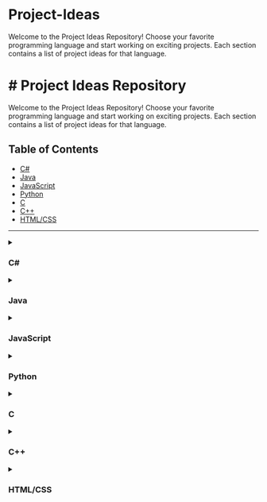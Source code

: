# Project-Ideas
Welcome to the Project Ideas Repository! Choose your favorite programming language and start working on exciting projects. Each section contains a list of project ideas for that language.
<!DOCTYPE html>
<html lang="en">
<head>
    <meta charset="UTF-8">
    <meta name="viewport" content="width=device-width, initial-scale=1.0">
    <title>Project Ideas Repository</title>
</head>
<body>

<h1># Project Ideas Repository</h1>
<p>Welcome to the Project Ideas Repository! Choose your favorite programming language and start working on exciting projects. Each section contains a list of project ideas for that language.</p>

<h2>Table of Contents</h2>
<ul>
    <li><a href="#csharp">C#</a></li>
    <li><a href="#java">Java</a></li>
    <li><a href="#javascript">JavaScript</a></li>
    <li><a href="#python">Python</a></li>
    <li><a href="#c">C</a></li>
    <li><a href="#cpp">C++</a></li>
    <li><a href="#htmlcss">HTML/CSS</a></li>
</ul>

<hr>

<!-- C# Section -->
<details id="csharp">
    <summary><h3>C#</h3></summary>
    <ul>
        <li>Project Idea 1</li>
        <li>Project Idea 2</li>
        <li>Project Idea 3</li>
    </ul>
</details>

<!-- Java Section -->
<details id="java">
    <summary><h3>Java</h3></summary>
    <ul>
        <li>Project Idea 1</li>
        <li>Project Idea 2</li>
        <li>Project Idea 3</li>
    </ul>
</details>

<!-- JavaScript Section -->
<details id="javascript">
    <summary><h3>JavaScript</h3></summary>
    <ul>
        <li>Project Idea 1</li>
        <li>Project Idea 2</li>
        <li>Project Idea 3</li>
    </ul>
</details>

<!-- Python Section -->
<details id="python">
    <summary><h3>Python</h3></summary>
    <ul>
        <li>Project Idea 1</li>
        <li>Project Idea 2</li>
        <li>Project Idea 3</li>
    </ul>
</details>

<!-- C Section -->
<details id="c">
    <summary><h3>C</h3></summary>
    <ul>
        <li>Project Idea 1</li>
        <li>Project Idea 2</li>
        <li>Project Idea 3</li>
    </ul>
</details>

<!-- C++ Section -->
<details id="cpp">
    <summary><h3>C++</h3></summary>
    <ul>
        <li>Project Idea 1</li>
        <li>Project Idea 2</li>
        <li>Project Idea 3</li>
    </ul>
</details>

<!-- HTML/CSS Section -->
<details id="htmlcss">
    <summary><h3>HTML/CSS</h3></summary>
    <ul>
        <li>Project Idea 1</li>
        <li>Project Idea 2</li>
        <li>Project Idea 3</li>
    </ul>
</details>

</body>
</html>
